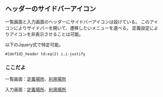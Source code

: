 ## ヘッダーのサイドバーアイコン

一覧画面と入力画面のヘッダーにサイドバーアイコンは設けている。
このアイコンによりサイドバーを開いて、遷移したいメニューを選べる。
定義設定によりアイコンを非表示させることは可能。

以下のJquery式で特定可能。
```
#{defId}_header td:eq(2) i.i-justify
```

### ここだよ
一覧画面：[定義場所](https://efwgrp.github.io/ske/svg/header.sidebar.listPage.def.svg)、[利用場所](https://efwgrp.github.io/ske/svg/header.sidebar.listPage.svg)

入力画面：[定義場所](https://efwgrp.github.io/ske/svg/header.sidebar.inputPage.def.svg)、[利用場所](https://efwgrp.github.io/ske/svg/header.sidebar.inputPage.svg)
